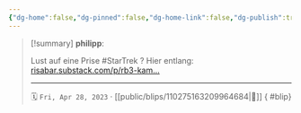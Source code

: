 ```yaml
---
{"dg-home":false,"dg-pinned":false,"dg-home-link":false,"dg-publish":true,"type":"blip","disabled rules":["yaml-title","yaml-title-alias","file-name-heading"],"title":"philipp on mastodon @ 2023-04-28","created-date":"2023-04-28T07:04:14","id":110275163209964690,"updated-date":"2025-05-02T08:50:43","dg-path":"blips/110275163209964684.md","permalink":"/blips/110275163209964684/","dgPassFrontmatter":true}
---
```


> [!summary] **philipp**:
>
> Lust auf eine Prise #StarTrek ? Hier entlang: [risabar.substack.com/p/rb3-kam…](https://risabar.substack.com/p/rb3-kampf-um-organia-errand-of-mercy)
> - - -
>
> 🗓️ `Fri, Apr 28, 2023` · [[public/blips/110275163209964684\|🔗]]
{ #blip}

